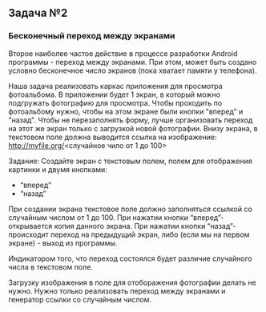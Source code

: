 ## Задача №2
### Бесконечный переход между экранами
Второе наиболее частое действие в процессе разработки Android программы - переход между экранами. При этом, может быть создано условно бесконечное число экранов (пока хватает памяти у телефона).

Наша задача реализовать каркас приложения для просмотра фотоальбома. В приложении будет 1 экран, в который можно подгружать фотографию для просмотра. Чтобы проходить по фотоальбому нужно, чтобы на этом экране были кнопки "вперед" и "назад". Чтобы не перезаполнять форму, лучше организовать переход на этот же экран только с загрузкой новой фотографии. Внизу экрана, в текстовом поле должна выводится ссылка на изображение: http://myfile.org/<случайное чило от 1 до 100>

Задание:
Создайте экран с текстовым полем, полем для отображения картинки и двумя кнопками:
- “вперед”
- “назад”

При создании экрана текстовое поле должно заполняться ссылкой со случайным числом от 1 до 100. При нажатии кнопки “вперед”- открывается копия данного экрана. При нажатии кнопки “назад”- происходит переход на предыдущий экран, либо (если мы на первом экране) - выход из программы.

Индикатором того, что переход состоялся будет различие случайного числа в текстовом поле.

Загрузку изображения в поле для отоборажения фотографии делать не нужно. Нужно только реализовать переход между экранами и генератор ссылки со случайным числом.